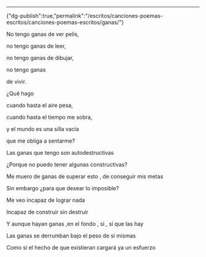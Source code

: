---
{"dg-publish":true,"permalink":"/escritos/canciones-poemas-escritos/canciones-poemas-escritos/ganas/"}

 

No tengo ganas de ver pelis,

no tengo ganas de leer,

no tengo ganas de dibujar,

no tengo ganas

de vivir.

¿Qué hago

cuando hasta el aire pesa,

cuando hasta el tiempo me sobra,

y el mundo es una silla vacía

que me obliga a sentarme?

Las ganas que tengo son autodestructivas

¿Porque no puedo tener algunas constructivas?

Me muero de ganas de superar esto , de conseguir mis metas

Sin embargo ¿para que desear lo imposible?

Me veo incapaz de lograr nada

Incapaz de construir sin destruir

Y aunque hayan ganas ,en el fondo , si , sí que las hay

Las ganas se derrumban bajo el peso de sí mismas

Como si el hecho de que existieran cargará ya un esfuerzo
